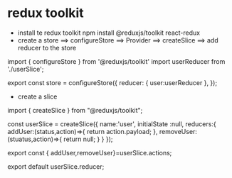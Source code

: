 # redux toolkit

- install te redux toolkit npm install @reduxjs/toolkit react-redux
- create a store  ==> configureStore ==> Provider ==> createSlice ==> add reducer to the store

import { configureStore } from '@reduxjs/toolkit'
import userReducer from './userSlice';

export const store = configureStore({
    reducer: {
    user:userReducer
    },
});

- create a slice 

import { createSlice } from "@reduxjs/toolkit";

const userSlice = createSlice({
    name:'user',
    initialState :null,
    reducers:{
        addUser:(status,action)=>{
            return action.payload;
        },
        removeUser:(stuatus,action)=>{
            return null;
        }
    }
});

export const { addUser,removeUser}=userSlice.actions;

export default userSlice.reducer;